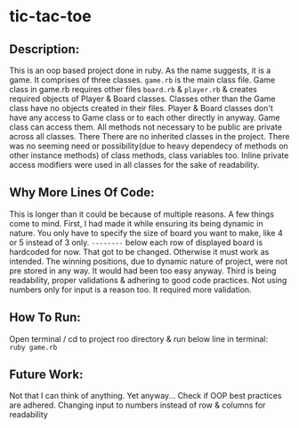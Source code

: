 # tic-tac-toe
## Description:
  This is an oop based project done in ruby. As the name suggests, it is a game. It comprises of three classes. `game.rb` is the main class file.
  Game class in game.rb requires other files `board.rb` & `player.rb` & creates required objects of Player & Board classes. Classes other than the Game class have no objects created in their files. Player & Board classes don't have any access to Game class or to each other directly in anyway. Game class can access them. All methods not necessary to be public are private across all classes. There There are no inherited classes in the project. There was no seeming need or possibility(due to heavy dependecy of methods on other instance methods) of class methods, class variables  too. Inline private access modifiers were used in all classes for the sake of readability.

  ## Why More Lines Of Code:
  This is longer than it could be because of multiple reasons. A few things come to mind. First, I had made it while ensuring its being dynamic in nature. You only have to specify the size of board you want to make, like 4 or 5 instead of 3 only. `--------` below each row of displayed board is hardcoded for now. That got to be changed. Otherwise it must work as intended. The winning positions, due to dynamic nature of project, were not pre stored in any way. It would had been too easy anyway. Third is being readability, proper validations & adhering to good code practices. Not using numbers only for input is a reason too. It required more validation. 

  ## How To Run:
  Open terminal / cd to project roo directory & run below line in terminal: <br />
  `ruby game.rb`

  ## Future Work:
  Not that I can think of anything. Yet anyway...
  Check if OOP best practices are adhered.
  Changing input to numbers instead of row & columns for readability


